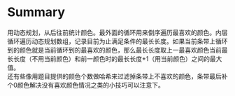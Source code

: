 # Summary
用动态规划，从后往前统计颜色。最外面的循环用来倒序遍历最喜欢的颜色。内层循环遍历动态规划数组，记录目前为止满足条件的最长长度。如果当前条带上循环到的颜色就是当前循环到的最喜欢的颜色，那么最长长度取上一最喜欢颜色当前最长长度（不用当前颜色）和前一颜色时的最长长度+1（用当前颜色）之间的最大值。  
还有些像用题目提供的颜色个数做哈希来过滤掉条带上不喜欢的颜色，条带最后补个0颜色解决没有喜欢颜色情况之类的小技巧可以注意下。